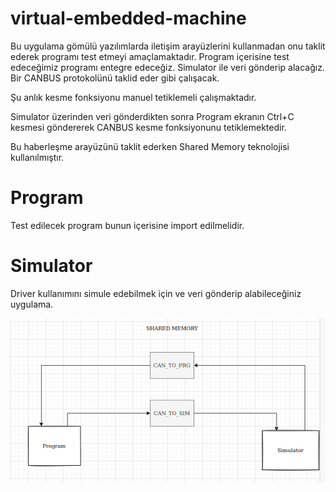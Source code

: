# virtual-embedded-machine
Bu uygulama gömülü yazılımlarda iletişim arayüzlerini kullanmadan onu taklit ederek programı test etmeyi amaçlamaktadır. 
Program içerisine test edeceğimiz programı entegre edeceğiz. 
Simulator ile veri gönderip alacağız. Bir CANBUS protokolünü taklid eder gibi çalışacak. 

Şu anlık kesme fonksiyonu manuel tetiklemeli çalışmaktadır. 

Simulator üzerinden veri gönderdikten sonra Program ekranın Ctrl+C kesmesi göndererek CANBUS kesme fonksiyonunu tetiklemektedir. 

Bu haberleşme arayüzünü taklit ederken Shared Memory teknolojisi kullanılmıştır.  



# Program 

Test edilecek program bunun içerisine import edilmelidir. 

# Simulator
Driver kullanımını simule edebilmek için ve veri gönderip alabileceğiniz uygulama.

![Scheme](scheme.png)
